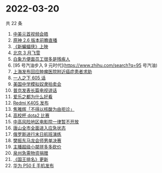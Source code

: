 # 2022-03-20

共 22 条

<!-- BEGIN -->
<!-- 最后更新时间 Sun Mar 20 2022 07:13:55 GMT+0800 (China Standard Time) -->

1. [中美元首视频会晤](https://www.zhihu.com/search?q=中美元首会晤)
1. [原神 2.6 版本前瞻直播](https://www.zhihu.com/search?q=原神)
1. [《新蝙蝠侠》上映](https://www.zhihu.com/search?q=新蝙蝠侠)
1. [北京 3 月飞雪](https://www.zhihu.com/search?q=北京下雪)
1. [白象方便面员工很多是残疾人](https://www.zhihu.com/search?q=白象)
1. [95 号汽油步入 9 元时代](https://www.zhihu.com/search?q=95 号汽油)
1. [上海发布回应肿瘤医院附近癌症患者求助](https://www.zhihu.com/search?q=上海发布回应癌症患者求助)
1. [一人之下 605 话](https://www.zhihu.com/search?q=一人之下)
1. [美国中学模拟奴隶拍卖会](https://www.zhihu.com/search?q=模拟奴隶拍卖会)
1. [普京发表长篇电视讲话](https://www.zhihu.com/search?q=普京长篇电视讲话)
1. [爱乐之都为什么好看](https://www.zhihu.com/search?q=爱乐之都)
1. [Redmi K40S 发布](https://www.zhihu.com/search?q=红米K40S)
1. [焦雅辉「不得以核酸为由拒诊」](https://www.zhihu.com/search?q=不得以核酸为由拒诊)
1. [高校杯 dota2 比赛](https://www.zhihu.com/search?q=dota2)
1. [中高风险地区电影院一律暂不开放](https://www.zhihu.com/search?q=国家电影局发文)
1. [唐山全市全面进入应急状态](https://www.zhihu.com/search?q=唐山进入应急状态)
1. [俄罗斯进行末日航班演练](https://www.zhihu.com/search?q=俄外派特种专机)
1. [樊振东马龙会师男单决赛](https://www.zhihu.com/search?q=樊振东)
1. [主播超级小桀拼多多砍价](https://www.zhihu.com/search?q=斗鱼主播拼多多砍价)
1. [泉州急需物资捐赠](https://www.zhihu.com/search?q=泉州疫情)
1. [《国王排名》更新](https://www.zhihu.com/search?q=国王排名)
1. [华为 P50 E 手机发布](https://www.zhihu.com/search?q=华为P50E)

<!-- END -->
